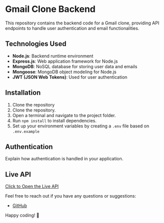 # Gmail Clone Backend

This repository contains the backend code for a Gmail clone, providing API endpoints to handle user authentication and email functionalities.

## Technologies Used

- **Node.js**: Backend runtime environment
- **Express.js**: Web application framework for Node.js
- **MongoDB**: NoSQL database for storing user data and emails
- **Mongoose**: MongoDB object modeling for Node.js
- **JWT (JSON Web Tokens)**: Used for user authentication

## Installation

1. Clone the repository
1. Clone the repository.
2. Open a terminal and navigate to the project folder.
3. Run `npm install` to install dependencies.
4. Set up your environment variables by creating a `.env` file based on `.env.example`

## Authentication

Explain how authentication is handled in your application.

## Live API

[Click to Open the Live API](https://gmail-clone-xbb8.onrender.com/)

Feel free to reach out if you have any questions or suggestions:

- [GitHub](https://github.com/Balajiruse?tab=repositories)


Happy coding! 🚀